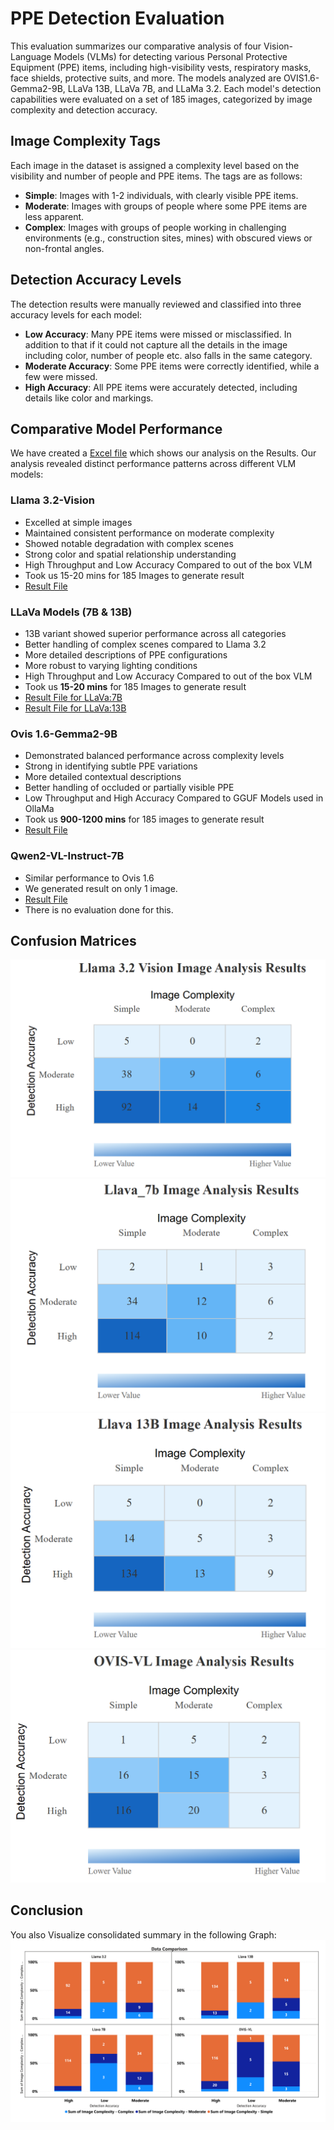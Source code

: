 # PPE Detection Evaluation
This evaluation summarizes our comparative analysis of four Vision-Language Models (VLMs) for detecting various Personal Protective Equipment (PPE) items, including high-visibility vests, respiratory masks, face shields, protective suits, and more. The models analyzed are OVIS1.6-Gemma2-9B, LLaVa 13B, LLaVa 7B, and LLaMa 3.2. Each model's detection capabilities were evaluated on a set of 185 images, categorized by image complexity and detection accuracy.

 
## Image Complexity Tags
Each image in the dataset is assigned a complexity level based on the visibility and number of people and PPE items. The tags are as follows:
 
- **Simple**: Images with 1-2 individuals, with clearly visible PPE items.
- **Moderate**: Images with groups of people where some PPE items are less apparent.
- **Complex**: Images with groups of people working in challenging environments (e.g., construction sites, mines) with obscured views or non-frontal angles.
 
## Detection Accuracy Levels
The detection results were manually reviewed and classified into three accuracy levels for each model:
 
- **Low Accuracy**: Many PPE items were missed or misclassified. In addition to that if it could not capture all the details in the image including color, number of people etc. also falls in the same category.
- **Moderate Accuracy**: Some PPE items were correctly identified, while a few were missed.
- **High Accuracy**: All PPE items were accurately detected, including details like color and markings.

## Comparative Model Performance 
We have created a [Excel file](VLM%20result%20analysis.xlsx) which shows our analysis on the Results. Our analysis revealed distinct performance patterns across different VLM models: 

### **Llama 3.2-Vision** 
- Excelled at simple images 
- Maintained consistent performance on moderate complexity 
- Showed notable degradation with complex scenes 
- Strong color and spatial relationship understanding 
- High Throughput and Low Accuracy Compared to out of the box VLM
- Took us 15-20 mins for 185  Images to generate result
- [Result File](results/Llama%203.2%20Vision%20Image%20Analysis%20Results.pdf)

### **LLaVa Models (7B & 13B)** 
- 13B variant showed superior performance across all categories 
- Better handling of complex scenes compared to Llama 3.2 
- More detailed descriptions of PPE configurations 
- More robust to varying lighting conditions 
- High Throughput and Low Accuracy Compared to out of the box VLM
- Took us **15-20 mins** for 185  Images to generate result
- [Result File for LLaVa:7B](results/Llava_7b%20Image%20Analysis%20Results.pdf)
- [Result File for LLaVa:13B](results/Llava%2013B%20Image%20Analysis%20Results.pdf)
 
### **Ovis 1.6-Gemma2-9B** 
- Demonstrated balanced performance across complexity levels 
- Strong in identifying subtle PPE variations 
- More detailed contextual descriptions 
- Better handling of occluded or partially visible PPE
- Low Throughput and High Accuracy Compared to GGUF Models used in OllaMa 
- Took us **900-1200 mins** for 185 images to generate result
- [Result File](results/OVIS-VL%20Image%20Analysis%20Results.pdf)

### **Qwen2-VL-Instruct-7B**
- Similar performance to Ovis 1.6
- We generated result on only 1 image.
- [Result File](results/Qwen2-VL%20Image%20Analysis%20Results.pdf)
- There is no evaluation done for this.


## Confusion Matrices
![LLaMa-3.2-Vision](LLaMa3.2-Vision%20Matrix.png)
![LLaVa-7B](LLaVa-7B%20Matrix.png)
![LLaVa-13B](LLaVa-13b%20Matrix.png)
![Ovis1.6-Gemma2-9B](Ovis1.6-Gemma2-9B%20Matrix.png)
 
## Conclusion
You also Visualize consolidated summary in the following Graph:
![Plot Summary](Consolidated%20Matrix.png)